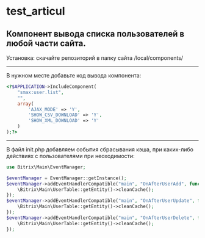 # test_articul

Компонент вывода списка пользователей в любой части сайта.
-----------------------------------

Установка: скачайте репозиторий в папку сайта /local/components/
***
В нужном месте добавьте код вывода компонента:
```php
<?$APPLICATION->IncludeComponent(
    "smax:user.list", 
    "", 
    array(
        'AJAX_MODE' => 'Y', 
        'SHOW_CSV_DOWNLOAD' => 'Y', 
        'SHOW_XML_DOWNLOAD' => 'Y'
    )
);?>
```
***
В файл init.php добавляем события сбрасывания кэша, при каких-либо действиях с пользователями при неоходимости:
```php
use Bitrix\Main\EventManager;

$eventManager = EventManager::getInstance();
$eventManager->addEventHandlerCompatible("main", "OnAfterUserAdd", function(&$fields) {
    \Bitrix\Main\UserTable::getEntity()->cleanCache();
});
$eventManager->addEventHandlerCompatible("main", "OnAfterUserUpdate", function(&$fields) {
    \Bitrix\Main\UserTable::getEntity()->cleanCache();
});
$eventManager->addEventHandlerCompatible("main", "OnAfterUserDelete", function(&$fields) {
    \Bitrix\Main\UserTable::getEntity()->cleanCache();
});
```

